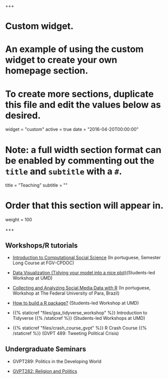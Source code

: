 +++
# Custom widget.
# An example of using the custom widget to create your own homepage section.
# To create more sections, duplicate this file and edit the values below as desired.
widget = "custom"
active = true
date = "2016-04-20T00:00:00"

# Note: a full width section format can be enabled by commenting out the `title` and `subtitle` with a `#`.
title = "Teaching"
subtitle = ""

# Order that this section will appear in.
weight = 100

+++


## Workshops/R tutorials


- [Introduction to Computational Social Science](https://fgvintrocss.netlify.app/) (In portuguese, Semester Long Course at FGV-CPDOC)

- [Data Visualization (Tidying your model into a nice plot)](http://datavizgvpt.tiagoventura.rbind.io/)(Students-led Workshop at UMD)

- [Collecting and Analyzing Social Media Data with R](https://tiagoventura.github.io/workshop_ufpa/) (In portuguese, Workshop at The Federal University of Para, Brazil)

- [How to build a R package?](https://github.com/TiagoVentura/UMD_workshop_Rpackages) (Students-led Workshop at UMD)

- {{% staticref "files/gsa_tidyverse_workshop" %}} Introduction to Tidyverse {{% /staticref %}} (Students-led Workshops at UMD)

- {{% staticref "files/crash_course_gvpt" %}} R Crash Course {{% /staticref %}} (GVPT 489: Tweeting Political Crisis)


## Undergraduate Seminars

- GVPT289: Politics in the Developing World

- [GVPT282: Religion and Politics](https://github.com/TiagoVentura/Religion-and-Politics-GVPT-289-L)


